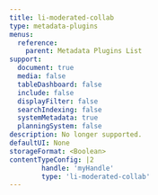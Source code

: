 ```yaml
---
title: li-moderated-collab
type: metadata-plugins
menus:
  reference:
    parent: Metadata Plugins List
support:
  document: true
  media: false
  tableDashboard: false
  include: false
  displayFilter: false
  searchIndexing: false
  systemMetadata: true
  planningSystem: false
description: No longer supported.
defaultUI: None
storageFormat: <Boolean>
contentTypeConfig: |2
        handle: 'myHandle'
        type: 'li-moderated-collab'
---
```

